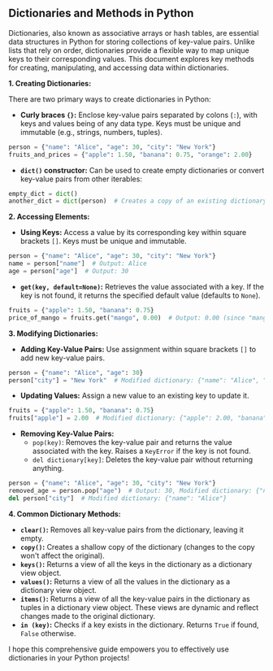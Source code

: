 ## Dictionaries and Methods in Python

Dictionaries, also known as associative arrays or hash tables, are essential data structures in Python for storing collections of key-value pairs. Unlike lists that rely on order, dictionaries provide a flexible way to map unique keys to their corresponding values. This document explores key methods for creating, manipulating, and accessing data within dictionaries.

**1. Creating Dictionaries:**

There are two primary ways to create dictionaries in Python:

* **Curly braces `{}`:** Enclose key-value pairs separated by colons (`:`), with keys and values being of any data type. Keys must be unique and immutable (e.g., strings, numbers, tuples).

```python
person = {"name": "Alice", "age": 30, "city": "New York"}
fruits_and_prices = {"apple": 1.50, "banana": 0.75, "orange": 2.00}
```

* **`dict()` constructor:** Can be used to create empty dictionaries or convert key-value pairs from other iterables:

```python
empty_dict = dict()
another_dict = dict(person)  # Creates a copy of an existing dictionary
```

**2. Accessing Elements:**

- **Using Keys:** Access a value by its corresponding key within square brackets `[]`. Keys must be unique and immutable.

```python
person = {"name": "Alice", "age": 30, "city": "New York"}
name = person["name"]  # Output: Alice
age = person["age"]  # Output: 30
```

- **`get(key, default=None)`:** Retrieves the value associated with a key. If the key is not found, it returns the specified default value (defaults to `None`).

```python
fruits = {"apple": 1.50, "banana": 0.75}
price_of_mango = fruits.get("mango", 0.00)  # Output: 0.00 (since "mango" is not a key)
```

**3. Modifying Dictionaries:**

- **Adding Key-Value Pairs:** Use assignment within square brackets `[]` to add new key-value pairs.

```python
person = {"name": "Alice", "age": 30}
person["city"] = "New York"  # Modified dictionary: {"name": "Alice", "age": 30, "city": "New York"}
```

- **Updating Values:** Assign a new value to an existing key to update it.

```python
fruits = {"apple": 1.50, "banana": 0.75}
fruits["apple"] = 2.00  # Modified dictionary: {"apple": 2.00, "banana": 0.75}
```

- **Removing Key-Value Pairs:**
    - `pop(key)`: Removes the key-value pair and returns the value associated with the key. Raises a `KeyError` if the key is not found.
    - `del dictionary[key]`: Deletes the key-value pair without returning anything.

```python
person = {"name": "Alice", "age": 30, "city": "New York"}
removed_age = person.pop("age")  # Output: 30, Modified dictionary: {"name": "Alice", "city": "New York"}
del person["city"]  # Modified dictionary: {"name": "Alice"}
```

**4. Common Dictionary Methods:**

- **`clear()`:** Removes all key-value pairs from the dictionary, leaving it empty.
- **`copy()`:** Creates a shallow copy of the dictionary (changes to the copy won't affect the original).
- **`keys()`:** Returns a view of all the keys in the dictionary as a dictionary view object.
- **`values()`:** Returns a view of all the values in the dictionary as a dictionary view object.
- **`items()`:** Returns a view of all the key-value pairs in the dictionary as tuples in a dictionary view object. These views are dynamic and reflect changes made to the original dictionary.
- **`in (key)`:** Checks if a key exists in the dictionary. Returns `True` if found, `False` otherwise.

I hope this comprehensive guide empowers you to effectively use dictionaries in your Python projects!